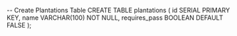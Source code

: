 -- Create Plantations Table
CREATE TABLE plantations (
    id SERIAL PRIMARY KEY,
    name VARCHAR(100) NOT NULL,
    requires_pass BOOLEAN DEFAULT FALSE
);